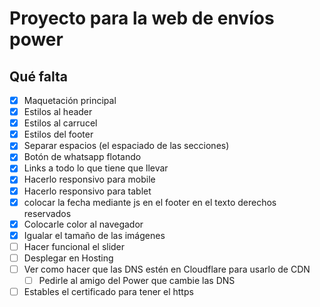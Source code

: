 # Proyecto para la web de envíos power

## Qué falta
- [X] Maquetación principal
- [X] Estilos al header
- [X] Estilos al carrucel
- [X] Estilos del footer
- [X] Separar espacios (el espaciado de las secciones)
- [X] Botón de whatsapp flotando
- [X] Links a todo lo que tiene que llevar
- [X] Hacerlo responsivo para mobile
- [X] Hacerlo responsivo para tablet
- [X] colocar la fecha mediante js en el footer en el texto derechos reservados
- [X] Colocarle color al navegador
- [X] Igualar el tamaño de las imágenes
- [ ] Hacer funcional el slider
- [ ] Desplegar en Hosting
- [ ] Ver como hacer que las DNS estén en Cloudflare para usarlo de CDN
    - [ ] Pedirle al amigo del Power que cambie las DNS
- [ ] Estables el certificado para tener el https